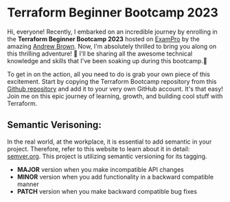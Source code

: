 # Terraform Beginner Bootcamp 2023

Hi, everyone! Recently, I embarked on an incredible journey by enrolling in the **Terraform Beginner Bootcamp 2023** hosted on [ExamPro](https://www.exampro.co/) by the amazing [Andrew Brown](https://linkedin.com/in/andrew-wc-brown). Now, I'm absolutely thrilled to bring you along on this thrilling adventure! 🌄 I'll be sharing all the awesome technical knowledge and skills that I've been soaking up during this bootcamp.:notebook_with_decorative_cover: 

 To get in on the action, all you need to do is grab your own piece of this excitement. Start by copying the Terraform Bootcamp repository from this
[Github repository](https://github.com/Examproco/terraform-beginner-bootcamp-2023) and add it to your very own GitHub account. It's that easy! Join me on this epic journey of learning, growth, and building cool stuff with Terraform.

## Semantic Verisoning:

In the real world, at the workplace, it is essential to add semantic in your project. Therefore, refer to this website to learn about it in detail: [semver.org](https://semver.org/). This project is utilizing semantic versioning for its tagging.

- **MAJOR** version when you make incompatible API changes
- **MINOR** version when you add functionality in a backward compatible manner
- **PATCH** version when you make backward compatible bug fixes